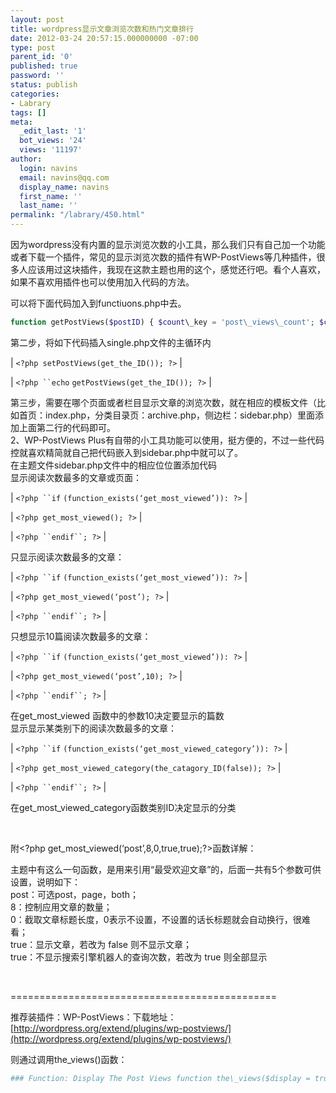 ```yaml
---
layout: post
title: wordpress显示文章浏览次数和热门文章排行
date: 2012-03-24 20:57:15.000000000 -07:00
type: post
parent_id: '0'
published: true
password: ''
status: publish
categories:
- Labrary
tags: []
meta:
  _edit_last: '1'
  bot_views: '24'
  views: '11197'
author:
  login: navins
  email: navins@qq.com
  display_name: navins
  first_name: ''
  last_name: ''
permalink: "/labrary/450.html"
---
```

因为wordpress没有内置的显示浏览次数的小工具，那么我们只有自己加一个功能或者下载一个插件，常见的显示浏览次数的插件有WP-PostViews等几种插件，很多人应该用过这块插件，我现在这款主题也用的这个，感觉还行吧。看个人喜欢，如果不喜欢用插件也可以使用加入代码的方法。

可以将下面代码加入到functiuons.php中去。

```php
function getPostViews($postID) { $count\_key = 'post\_views\_count'; $count = get\_post\_meta ( $postID, $count\_key, true ); if ($count == '') { delete\_post\_meta ( $postID, $count\_key ); add\_post\_meta ( $postID, $count\_key, '0' ); return "0 View"; } return $count . ' Views'; } function setPostViews($postID) { $count\_key = 'post\_views\_count'; $count = get\_post\_meta ( $postID, $count\_key, true ); if ($count == '') { $count = 0; delete\_post\_meta ( $postID, $count\_key ); add\_post\_meta ( $postID, $count\_key, '0' ); } else { $count ++; update\_post\_meta ( $postID, $count\_key, $count ); } }
```

<!--more-->

第二步，将如下代码插入single.php文件的主循环内

| `<?php setPostViews(get_the_ID()); ?>` |

| `<?php ``echo` `getPostViews(get_the_ID()); ?>` |

第三步，需要在哪个页面或者栏目显示文章的浏览次数，就在相应的模板文件（比如首页：index.php，分类目录页：archive.php，侧边栏：sidebar.php）里面添加上面第二行的代码即可。  
2、WP-PostViews Plus有自带的小工具功能可以使用，挺方便的，不过一些代码控就喜欢精简就自己把代码嵌入到sidebar.php中就可以了。  
在主题文件sidebar.php文件中的相应位位置添加代码  
显示阅读次数最多的文章或页面：

| `<?php ``if` `(function_exists(‘get_most_viewed’)): ?>` |

| `<?php get_most_viewed(); ?>` |

| `<?php ``endif``; ?>` |

只显示阅读次数最多的文章：

| `<?php ``if` `(function_exists(‘get_most_viewed’)): ?>` |

| `<?php get_most_viewed(‘post’); ?>` |

| `<?php ``endif``; ?>` |

只想显示10篇阅读次数最多的文章：

| `<?php ``if` `(function_exists(‘get_most_viewed’)): ?>` |

| `<?php get_most_viewed(‘post’,10); ?>` |

| `<?php ``endif``; ?>` |

在get\_most\_viewed 函数中的参数10决定要显示的篇数  
显示显示某类别下的阅读次数最多的文章：

| `<?php ``if` `(function_exists(‘get_most_viewed_category’)): ?>` |

| `<?php get_most_viewed_category(the_catagory_ID(false)); ?>` |

| `<?php ``endif``; ?>` |

在get\_most\_viewed\_category函数类别ID决定显示的分类

&nbsp;

附\<?php get\_most\_viewed(‘post’,8,0,true,true);?\>函数详解：

主题中有这么一句函数，是用来引用“最受欢迎文章”的，后面一共有5个参数可供设置，说明如下：  
post：可选post，page，both；  
8：控制应用文章的数量；  
0：截取文章标题长度，0表示不设置，不设置的话长标题就会自动换行，很难看；  
true：显示文章，若改为 false 则不显示文章；  
true：不显示搜索引擎机器人的查询次数，若改为 true 则全部显示

&nbsp;

==============================================

推荐装插件：WP-PostViews：下载地址：[http://wordpress.org/extend/plugins/wp-postviews/](http://wordpress.org/extend/plugins/wp-postviews/)

则通过调用the\_views()函数：

```php
### Function: Display The Post Views function the\_views($display = true, $prefix = '', $postfix = '', $always = false) { $post\_views = intval(post\_custom('views')); $views\_options = get\_option('views\_options'); if ($always || should\_views\_be\_displayed($views\_options)) { $output = $prefix.str\_replace('%VIEW\_COUNT%', number\_format\_i18n($post\_views), $views\_options['template']).$postfix; if($display) { echo apply\_filters('the\_views', $output); } else { return apply\_filters('the\_views', $output); } } elseif (!$display) { return ''; } }
```
